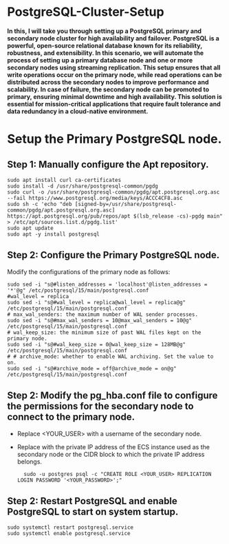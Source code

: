 # PostgreSQL-Cluster-Setup

**In this, I will take you through setting up a PostgreSQL primary and secondary node cluster for high availability and failover. PostgreSQL is a powerful, open-source relational database known for its reliability, robustness, and extensibility. In this scenario, we will automate the process of setting up a primary database node and one or more secondary nodes using streaming replication. This setup ensures that all write operations occur on the primary node, while read operations can be distributed across the secondary nodes to improve performance and scalability. In case of failure, the secondary node can be promoted to primary, ensuring minimal downtime and high availability. This solution is essential for mission-critical applications that require fault tolerance and data redundancy in a cloud-native environment.**

<h1>Setup the Primary PostgreSQL node.</h1>
<h2>Step 1: Manually configure the Apt repository.</h2>

    sudo apt install curl ca-certificates
    sudo install -d /usr/share/postgresql-common/pgdg
    sudo curl -o /usr/share/postgresql-common/pgdg/apt.postgresql.org.asc --fail https://www.postgresql.org/media/keys/ACCC4CF8.asc
    sudo sh -c 'echo "deb [signed-by=/usr/share/postgresql-common/pgdg/apt.postgresql.org.asc] https://apt.postgresql.org/pub/repos/apt $(lsb_release -cs)-pgdg main" > /etc/apt/sources.list.d/pgdg.list'
    sudo apt update
    sudo apt -y install postgresql
    
<h2>Step 2: Configure the Primary PostgreSQL node.</h2>
Modify the configurations of the primary node as follows:
    
    sudo sed -i "s@#listen_addresses = 'localhost'@listen_addresses = '*'@g" /etc/postgresql/15/main/postgresql.conf
    #wal_level = replica
    sudo sed -i "s@#wal_level = replica@wal_level = replica@g" /etc/postgresql/15/main/postgresql.conf
    # max_wal_senders: the maximum number of WAL sender processes.
    sudo sed -i "s@#max_wal_senders = 10@max_wal_senders = 10@g" /etc/postgresql/15/main/postgresql.conf
    # wal_keep_size: the minimum size of past WAL files kept on the primary node.
    sudo sed -i "s@#wal_keep_size = 0@wal_keep_size = 128MB@g" /etc/postgresql/15/main/postgresql.conf
    # # archive_mode: whether to enable WAL archiving. Set the value to on.
    sudo sed -i "s@#archive_mode = off@archive_mode = on@g" /etc/postgresql/15/main/postgresql.conf

<h2>Step 2: Modify the pg_hba.conf file to configure the permissions for the secondary node to connect to the primary node.</h2>

- Replace <YOUR_USER> with a username of the secondary node.
- Replace <Private IP address or CIDR block of the secondary node> with the private IP address of the ECS instance used as the secondary node or the CIDR block to which the private IP address belongs.

        sudo -u postgres psql -c "CREATE ROLE <YOUR_USER> REPLICATION LOGIN PASSWORD '<YOUR_PASSWORD>';"

<h2>Step 2: Restart PostgreSQL and enable PostgreSQL to start on system startup.</h2>

    sudo systemctl restart postgresql.service
    sudo systemctl enable postgresql.service

